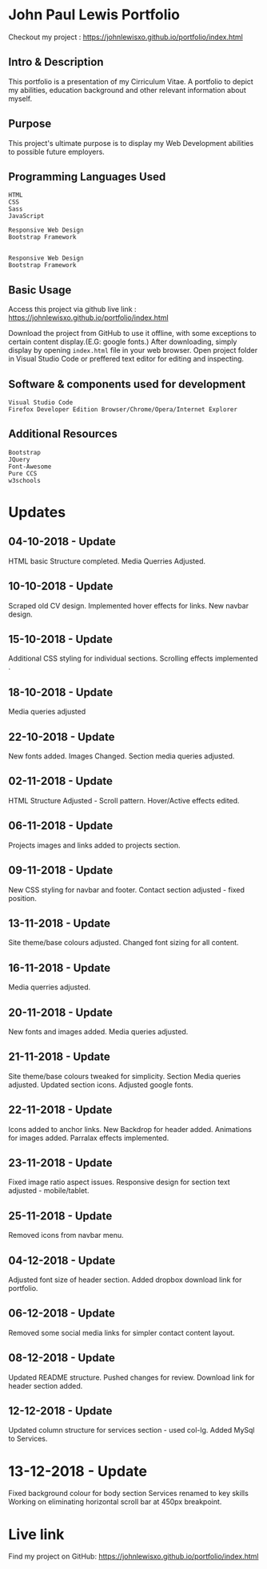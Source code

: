# John Paul Lewis Portfolio

Checkout my project : https://johnlewisxo.github.io/portfolio/index.html

## Intro & Description

This portfolio is a presentation of my Cirriculum Vitae. A portfolio to depict my abilities, education background and other relevant information about myself.

## Purpose

This project's ultimate purpose is to display my Web Development abilities to possible future employers.

## Programming Languages Used


```
HTML 
CSS
Sass
JavaScript

Responsive Web Design  
Bootstrap Framework

```

```

Responsive Web Design  
Bootstrap Framework
```

## Basic Usage

Access this project via github live link : https://johnlewisxo.github.io/portfolio/index.html

Download the project from GitHub to use it offline, with some exceptions to certain content display.(E.G: google fonts.)
After downloading, simply display by opening `index.html` file in your web browser.
Open project folder in Visual Studio Code or preffered text editor for editing and inspecting.

## Software & components used for development

```
Visual Studio Code
Firefox Developer Edition Browser/Chrome/Opera/Internet Explorer
```

## Additional Resources

```
Bootstrap
JQuery
Font-Awesome
Pure CCS
w3schools
```



# Updates

## 04-10-2018 - Update

HTML basic Structure completed.
Media Querries Adjusted.

## 10-10-2018 - Update

Scraped old CV design.
Implemented hover effects for links.
New navbar design.

## 15-10-2018 - Update

Additional CSS styling for individual sections.
Scrolling effects implemented .

## 18-10-2018 - Update

Media queries adjusted

## 22-10-2018 - Update

New fonts added.
Images Changed.
Section media queries adjusted.

## 02-11-2018 - Update

HTML Structure Adjusted - Scroll pattern.
Hover/Active effects edited.

## 06-11-2018 - Update

Projects images and links added to projects section.

## 09-11-2018 - Update

New CSS styling for navbar and footer.
Contact section adjusted - fixed position.

## 13-11-2018 - Update

Site theme/base colours adjusted.
Changed font sizing for all content.

## 16-11-2018 - Update

Media querries adjusted.

## 20-11-2018 - Update

New fonts and images added.
Media queries adjusted.

## 21-11-2018 - Update

Site theme/base colours tweaked for simplicity.
Section Media queries adjusted.
Updated section icons.
Adjusted google fonts.

## 22-11-2018 - Update

Icons added to anchor links.
New Backdrop for header added.
Animations for images added.
Parralax effects implemented.

## 23-11-2018 - Update

Fixed image ratio aspect issues.
Responsive design for section text adjusted - mobile/tablet.

## 25-11-2018 - Update

Removed icons from navbar menu.

## 04-12-2018 - Update

Adjusted font size of header section.
Added dropbox download link for portfolio.

## 06-12-2018 - Update

Removed some social media links for simpler contact content layout.

## 08-12-2018 - Update

Updated README structure.
Pushed changes for review.
Download link for header section added.

## 12-12-2018 - Update 

Updated column structure for services section - used col-lg.
Added MySql to Services.

# 13-12-2018 - Update

Fixed background colour for body section
Services renamed to key skills
Working on eliminating horizontal scroll bar at 450px breakpoint.








# Live link

Find my project on GitHub: https://johnlewisxo.github.io/portfolio/index.html






